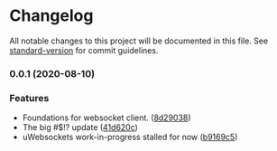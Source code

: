 # Changelog

All notable changes to this project will be documented in this file. See [standard-version](https://github.com/conventional-changelog/standard-version) for commit guidelines.

### 0.0.1 (2020-08-10)


### Features

* Foundations for websocket client. ([8d29038](https://github.com/KararTY/BeFriendlier-Bot/commit/8d29038ea2592d374797b231354f0148758a7095))
* The big #$!? update ([41d620c](https://github.com/KararTY/BeFriendlier-Bot/commit/41d620ca924714b5d523243465bd4451ddb75c12))
* uWebsockets work-in-progress stalled for now ([b9169c5](https://github.com/KararTY/BeFriendlier-Bot/commit/b9169c5b6aa7a74c0aa5a1fe0d1e9b283111ac02))
